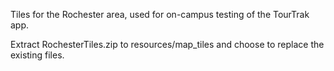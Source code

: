 Tiles for the Rochester area, used for on-campus testing of the TourTrak app.

Extract RochesterTiles.zip to resources/map_tiles and choose to replace the existing files.